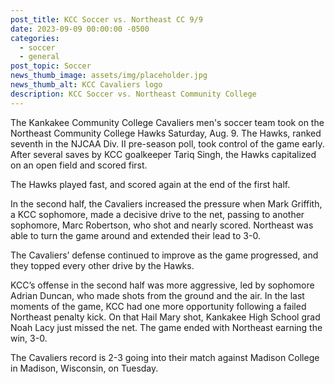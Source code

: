 ```yaml
---
post_title: KCC Soccer vs. Northeast CC 9/9
date: 2023-09-09 00:00:00 -0500
categories:
  - soccer
  - general
post_topic: Soccer
news_thumb_image: assets/img/placeholder.jpg
news_thumb_alt: KCC Cavaliers logo
description: KCC Soccer vs. Northeast Community College
---
```

The Kankakee Community College Cavaliers men's soccer team took on the Northeast Community College Hawks Saturday, Aug. 9. The Hawks, ranked seventh in the NJCAA Div. II pre-season poll, took control of the game early. After several saves by KCC goalkeeper Tariq Singh, the Hawks capitalized on an open field and scored first.

The Hawks played fast, and scored again at the end of the first half.

In the second half, the Cavaliers increased the pressure when Mark Griffith, a KCC sophomore, made a decisive drive to the net, passing to another sophomore, Marc Robertson, who shot and nearly scored. Northeast was able to turn the game around and extended their lead to 3-0.

The Cavaliers’ defense continued to improve as the game progressed, and they topped every other drive by the Hawks.

KCC’s offense in the second half was more aggressive, led by sophomore Adrian Duncan, who made shots from the ground and the air. In the last moments of the game, KCC had one more opportunity following a failed Northeast penalty kick. On that Hail Mary shot, Kankakee High School grad Noah Lacy just missed the net. The game ended with Northeast earning the win, 3-0.

The Cavaliers record is 2-3 going into their match against Madison College in Madison, Wisconsin, on Tuesday.